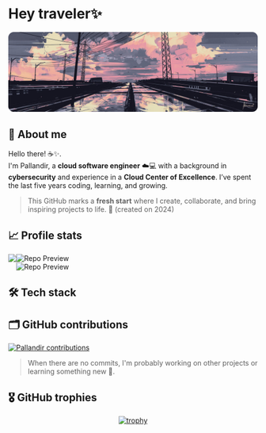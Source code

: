 # Hey traveler✨

<img src="./railroad.png"/>
<div>



## 🫣 About me

Hello there! ☕✨.<br> I'm Pallandir, a **cloud software engineer** ☁️💻 with a background in **cybersecurity** and experience in a **Cloud Center of Excellence**. I’ve spent the last five years coding, learning, and growing.

> This GitHub marks a **fresh start** where I create, collaborate, and bring inspiring projects to life. 🚀 (created on 2024)

</div>

## 📈 Profile stats

<div style="display: flex; flex-direction: row;">
<img src="https://github-readme-stats.vercel.app/api?username=pallandir&bg_color=24273a&text_color=cad3f5&icon_color=c6a0f6&title_color=8bd5ca" />

<div style="display: flex; flex-direction: column">
<img src="https://github-readme-stats.vercel.app/api/pin/?username=pallandir&repo=git-primer&bg_color=24273a&text_color=cad3f5&icon_color=c6a0f6&title_color=8bd5ca" alt="Repo Preview">
<img src="https://github-readme-stats.vercel.app/api/pin/?username=pallandir&repo=leetcode&bg_color=24273a&text_color=cad3f5&icon_color=c6a0f6&title_color=8bd5ca" alt="Repo Preview">
</div>
</div>



<!-- <div style="display: flex; flex-direction: row;">
  <img style="height: auto; width: 55%; margin-right:8px;" src="https://github-readme-stats-salesp07.vercel.app/api?username=pallandir&count_private=true&show_icons=true&theme=react&rank_icon=github&border_radius=10" alt="readme stats" />

<img style="height: auto; width: 40%;" src="https://github-readme-stats-salesp07.vercel.app/api/top-langs/?username=pallandir&hide=HTML&langs_count=8&layout=compact&theme=react&border_radius=10&size_weight=0.5&count_weight=0.5&exclude_repo=github-readme-stats" alt="top langs" />
</div> -->

## 🛠️ Tech stack



## 🗂️ GitHub contributions

<a href="#"><img alt="Pallandir contributions" src="https://github-readme-activity-graph.vercel.app/graph/?username=pallandir&bg_color=24273a&color=8bd5ca&line=cad3f5&point=FFFFFF&hide_border=true" /></a>

> When there are no commits, I'm probably working on other projects or learning something new 🤭.


## 🎖️ GitHub trophies

<div align="center">

[![trophy](https://github-profile-trophy.vercel.app/?username=pallandir&theme=nord&column=4)](https://github.com/ryo-ma/github-profile-trophy)

</div>



